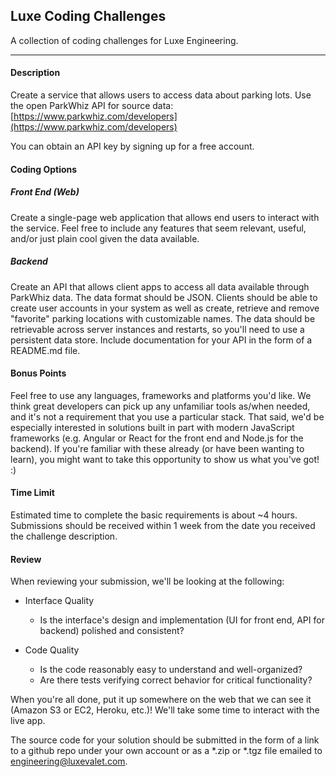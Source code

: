 ## Luxe Coding Challenges

A collection of coding challenges for Luxe Engineering.

***
#### Description
Create a service that allows users to access data about parking lots. Use the open ParkWhiz API for source data:
[https://www.parkwhiz.com/developers](https://www.parkwhiz.com/developers)

You can obtain an API key by signing up for a free account.

#### Coding Options
##### Front End (Web)
Create a single-page web application that allows end users to interact with the service. Feel free to include any features that seem relevant, useful, and/or just plain cool given the data available.


##### Backend
Create an API that allows client apps to access all data available through ParkWhiz data. The data format should be JSON. Clients should be able to create user accounts in your system as well as create, retrieve and remove "favorite" parking locations with customizable names. The data should be retrievable across server instances and restarts, so you'll need to use a persistent data store. Include documentation for your API in the form of a README.md file.

#### Bonus Points
Feel free to use any languages, frameworks and platforms you'd like. We think great developers can pick up any unfamiliar tools as/when needed, and it's not a requirement that you use a particular stack. That said, we'd be especially interested in solutions built in part with modern JavaScript frameworks (e.g. Angular or React for the front end and Node.js for the backend). If you're familiar with these already (or have been wanting to learn), you might want to take this opportunity to show us what you've got! :)

#### Time Limit
Estimated time to complete the basic requirements is about ~4 hours. Submissions should be received within 1 week from the date you received the challenge description.

#### Review
When reviewing your submission, we'll be looking at the following:
- Interface Quality
  - Is the interface's design and implementation (UI for front end, API for backend) polished and consistent?

- Code Quality
  - Is the code reasonably easy to understand and well-organized?
  - Are there tests verifying correct behavior for critical functionality?


When you're all done, put it up somewhere on the web that we can see it (Amazon S3 or EC2, Heroku, etc.)! We'll take some time to interact with the live app.

The source code for your solution should be submitted in the form of a link to a github repo under your own account or as a *.zip or *.tgz file emailed to [engineering@luxevalet.com](mailto:engineering@luxevalet.com).
